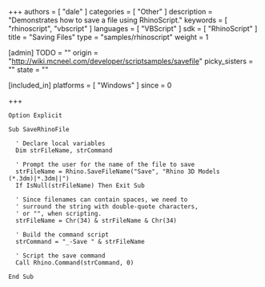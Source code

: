 +++
authors = [ "dale" ]
categories = [ "Other" ]
description = "Demonstrates how to save a file using RhinoScript."
keywords = [ "rhinoscript", "vbscript" ]
languages = [ "VBScript" ]
sdk = [ "RhinoScript" ]
title = "Saving Files"
type = "samples/rhinoscript"
weight = 1

[admin]
TODO = ""
origin = "http://wiki.mcneel.com/developer/scriptsamples/savefile"
picky_sisters = ""
state = ""

[included_in]
platforms = [ "Windows" ]
since = 0

+++

```vbnet
Option Explicit

Sub SaveRhinoFile

  ' Declare local variables
  Dim strFileName, strCommand

  ' Prompt the user for the name of the file to save  
  strFileName = Rhino.SaveFileName("Save", "Rhino 3D Models (*.3dm)|*.3dm||")
  If IsNull(strFileName) Then Exit Sub

  ' Since filenames can contain spaces, we need to
  ' surround the string with double-quote characters,
  ' or "", when scripting.    
  strFileName = Chr(34) & strFileName & Chr(34)

  ' Build the command script
  strCommand = "_-Save " & strFileName

  ' Script the save command
  Call Rhino.Command(strCommand, 0)

End Sub
```
